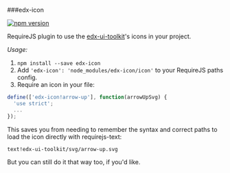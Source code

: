 ###edx-icon

[![npm version](https://badge.fury.io/js/edx-icon.svg)](https://badge.fury.io/js/edx-icon)

RequireJS plugin to use the [edx-ui-toolkit](https://github.com/edx/edx-ui-toolkit)'s icons in your project.

_Usage:_

1. `npm install --save edx-icon`
2. Add `'edx-icon': 'node_modules/edx-icon/icon'` to your RequireJS paths config.
3. Require an icon in your file:

```javascript
define(['edx-icon!arrow-up'], function(arrowUpSvg) {
  'use strict';
  ...
});
```

This saves you from needing to remember the syntax and correct paths to load the icon directly with requirejs-text:

    text!edx-ui-toolkit/svg/arrow-up.svg

But you can still do it that way too, if you'd like.
